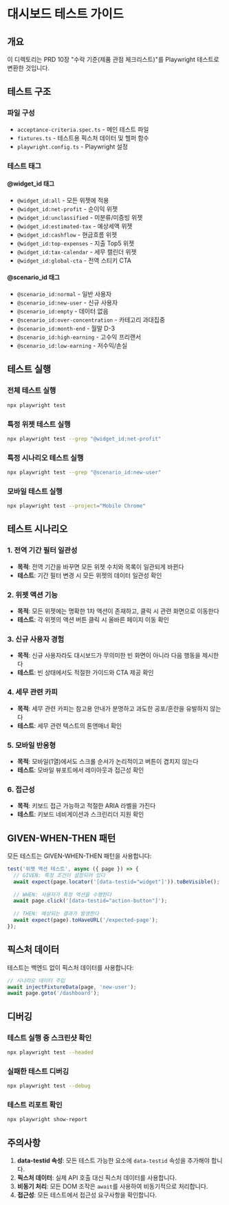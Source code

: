# 대시보드 테스트 가이드

## 개요

이 디렉토리는 PRD 10장 "수락 기준(제품 관점 체크리스트)"를 Playwright 테스트로 변환한 것입니다.

## 테스트 구조

### 파일 구성
- `acceptance-criteria.spec.ts` - 메인 테스트 파일
- `fixtures.ts` - 테스트용 픽스처 데이터 및 헬퍼 함수
- `playwright.config.ts` - Playwright 설정

### 테스트 태그

#### @widget_id 태그
- `@widget_id:all` - 모든 위젯에 적용
- `@widget_id:net-profit` - 순이익 위젯
- `@widget_id:unclassified` - 미분류/미증빙 위젯
- `@widget_id:estimated-tax` - 예상세액 위젯
- `@widget_id:cashflow` - 현금흐름 위젯
- `@widget_id:top-expenses` - 지출 Top5 위젯
- `@widget_id:tax-calendar` - 세무 캘린더 위젯
- `@widget_id:global-cta` - 전역 스티키 CTA

#### @scenario_id 태그
- `@scenario_id:normal` - 일반 사용자
- `@scenario_id:new-user` - 신규 사용자
- `@scenario_id:empty` - 데이터 없음
- `@scenario_id:over-concentration` - 카테고리 과대집중
- `@scenario_id:month-end` - 월말 D-3
- `@scenario_id:high-earning` - 고수익 프리랜서
- `@scenario_id:low-earning` - 저수익/손실

## 테스트 실행

### 전체 테스트 실행
```bash
npx playwright test
```

### 특정 위젯 테스트 실행
```bash
npx playwright test --grep "@widget_id:net-profit"
```

### 특정 시나리오 테스트 실행
```bash
npx playwright test --grep "@scenario_id:new-user"
```

### 모바일 테스트 실행
```bash
npx playwright test --project="Mobile Chrome"
```

## 테스트 시나리오

### 1. 전역 기간 필터 일관성
- **목적**: 전역 기간을 바꾸면 모든 위젯 수치와 목록이 일관되게 바뀐다
- **테스트**: 기간 필터 변경 시 모든 위젯의 데이터 일관성 확인

### 2. 위젯 액션 기능
- **목적**: 모든 위젯에는 명확한 1차 액션이 존재하고, 클릭 시 관련 화면으로 이동한다
- **테스트**: 각 위젯의 액션 버튼 클릭 시 올바른 페이지 이동 확인

### 3. 신규 사용자 경험
- **목적**: 신규 사용자라도 대시보드가 무의미한 빈 화면이 아니라 다음 행동을 제시한다
- **테스트**: 빈 상태에서도 적절한 가이드와 CTA 제공 확인

### 4. 세무 관련 카피
- **목적**: 세무 관련 카피는 참고용 안내가 분명하고 과도한 공포/혼란을 유발하지 않는다
- **테스트**: 세무 관련 텍스트의 톤앤매너 확인

### 5. 모바일 반응형
- **목적**: 모바일(1열)에서도 스크롤 순서가 논리적이고 버튼이 겹치지 않는다
- **테스트**: 모바일 뷰포트에서 레이아웃과 접근성 확인

### 6. 접근성
- **목적**: 키보드 접근 가능하고 적절한 ARIA 라벨을 가진다
- **테스트**: 키보드 네비게이션과 스크린리더 지원 확인

## GIVEN-WHEN-THEN 패턴

모든 테스트는 GIVEN-WHEN-THEN 패턴을 사용합니다:

```typescript
test('위젯 액션 테스트', async ({ page }) => {
  // GIVEN: 특정 조건이 설정되어 있다
  await expect(page.locator('[data-testid="widget"]')).toBeVisible();
  
  // WHEN: 사용자가 특정 액션을 수행한다
  await page.click('[data-testid="action-button"]');
  
  // THEN: 예상되는 결과가 발생한다
  await expect(page).toHaveURL('/expected-page');
});
```

## 픽스처 데이터

테스트는 백엔드 없이 픽스처 데이터를 사용합니다:

```typescript
// 시나리오 데이터 주입
await injectFixtureData(page, 'new-user');
await page.goto('/dashboard');
```

## 디버깅

### 테스트 실행 중 스크린샷 확인
```bash
npx playwright test --headed
```

### 실패한 테스트 디버깅
```bash
npx playwright test --debug
```

### 테스트 리포트 확인
```bash
npx playwright show-report
```

## 주의사항

1. **data-testid 속성**: 모든 테스트 가능한 요소에 `data-testid` 속성을 추가해야 합니다.
2. **픽스처 데이터**: 실제 API 호출 대신 픽스처 데이터를 사용합니다.
3. **비동기 처리**: 모든 DOM 조작은 `await`를 사용하여 비동기적으로 처리합니다.
4. **접근성**: 모든 테스트에서 접근성 요구사항을 확인합니다.
